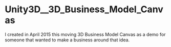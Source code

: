 # Unity3D__3D_Business_Model_Canvas
I created in April 2015 this moving 3D Business Model Canvas as a demo for someone that wanted to make a business around that idea.
